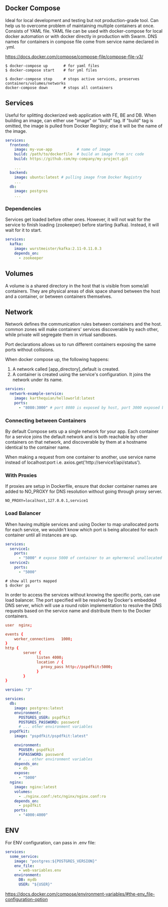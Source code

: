 ## Docker Compose

Ideal for local development and testing but not production-grade tool. Can help us to overcome problem of maintaining multiple containers at once. Consists of YAML file. YAML file can be used with docker-compose for local docker automation or with docker directly in production with Swarm. DNS names for containers in compose file come from service name declared in .yml.

https://docs.docker.com/compose/compose-file/compose-file-v3/

```console
$ docker-compose up       # for yaml files
$ docker-compose start    # for yml files

$ docker-compose stop     # stops active services, preserves containers/volumes/networks
docker-compose down       # stops all containers
```

## Services

Useful for splitting dockerized web application with FE, BE and DB. When building an image, can either use "image" or "build" tag. If "build" tag is omitted, the image is pulled from Docker Registry; else it will be the name of the image.

```yaml
services:
  frontend:
    image: my-vue-app           # name of image
    build: /path/to/dockerfile  # build an image from src code
    build: https://github.com/my-company/my-project.git

    ...
  backend:
    image: ubuntu:latest # pulling image from Docker Registry
    ...
  db:
    image: postgres
    ...
```

### Dependencies

Services get loaded before other ones. However, it will not wait for the service to finish loading (zookeeper) before starting (kafka). Instead, it will wait for it to start.

```yaml
services:
  kafka:
    image: wurstmeister/kafka:2.11-0.11.0.3
    depends_on:
      - zookeeper
```

## Volumes

A volume is a shared directory in the host that is visible from some/all containers. They are physical areas of disk space shared between the host and a container, or between containers themselves.

## Network

Network defines the communication rules between containers and the host. common zones will make containers' services discoverable by each other, while private will segregate them in virtual sandboxes.

Port declarations allows us to run different containers exposing the same ports without collisions.

When docker compose up, the following happens:

1. A network called [app_directory]\_default is created.
2. A container is created using the service's configuration. It joins the network under its name.

```yaml
services:
  network-example-service:
    image: karthequian/helloworld:latest
    ports:
      - "8080:3000" # port 8080 is exposed by host, port 3000 exposed by container
```

### Connecting between Containers

By default Compose sets up a single network for your app. Each container for a service joins the default network and is both reachable by other containers on that network, and discoverable by them at a hostname identical to the container name.

When making a request from one container to another, use service name instead of localhost:port i.e. axios.get('http://service1/api/status').

### With Proxies

If proxies are setup in Dockerfile, ensure that docker container names are added to NO_PROXY for DNS resolution without going through proxy server.

```
NO_PROXY=localhost,127.0.0.1,service1
```

### Load Balancer

When having multiple services and using Docker to map unallocated ports for each service, we wouldn't know which port is being allocated for each container until all instances are up.

```yaml
services:
  service1:
    ports:
      - "5000" # expose 5000 of container to an ephermeral unallocated port on host machine
  service2:
    ports:
      - "5000"
```

```console
# show all ports mapped
$ docker ps
```

In order to access the services without knowing the specific ports, can use load balancer. The port specified will be resolved by Docker's embedded DNS server, which will use a round robin implementation to resolve the DNS requests based on the service name and distribute them to the Docker containers.

```conf
user  nginx;

events {
    worker_connections   1000;
}
http {
        server {
              listen 4000;
              location / {
                proxy_pass http://pspdfkit:5000;
              }
        }
}
```

```yaml
version: "3"

services:
  db:
    image: postgres:latest
    environment:
      POSTGRES_USER: pspdfkit
      POSTGRES_PASSWORD: password
      # ... other environment variables
  pspdfkit:
    image: "pspdfkit/pspdfkit:latest"

    environment:
      PGUSER: pspdfkit
      PGPASSWORD: password
      # ... other environment variables
    depends_on:
      - db
    expose:
      - "5000"
  nginx:
    image: nginx:latest
    volumes:
      - ./nginx.conf:/etc/nginx/nginx.conf:ro
    depends_on:
      - pspdfkit
    ports:
      - "4000:4000"
```

## ENV

For ENV configuration, can pass in .env file:

```yaml
services:
  some_service:
    image: "postgres:${POSTGRES_VERSION}"
    env_file:
      - web-variables.env
    environment:
      DB: mydb
      USER: "${USER}"
```

https://docs.docker.com/compose/environment-variables/#the-env_file-configuration-option
